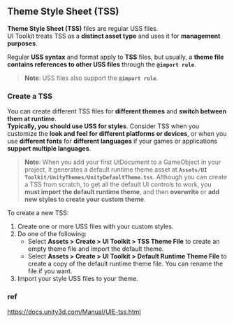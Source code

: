 ## Theme Style Sheet (TSS)

**Theme Style Sheet (TSS)** files are regular USS files. \
UI Toolkit treats TSS as a **distinct asset type** and uses it for **management purposes**.

Regular **USS syntax** and format apply to **TSS** files, but usually, a **theme file contains references to other USS files** through the **`@import rule`**.

> **Note**: USS files also support the **`@import rule`**.

### Create a TSS
You can create different TSS files for **different themes** and **switch between them at runtime**. \
**Typically, you should use USS for styles**. Consider TSS when you customize the **look and feel for different platforms or devices**, or when you use **different fonts** for **different languages** if your games or applications **support multiple languages**.

> **Note**: When you add your first UIDocument to a GameObject in your project, it generates a default runtime theme asset at **`Assets/UI Toolkit/UnityThemes/UnityDefaultTheme.tss`**. Although you can create a TSS from scratch, to get all the default UI controls to work, you **must import the default runtime theme**, and then **overwrite** or **add new styles to create your custom theme**.


To create a new TSS:

1.  Create one or more USS files with your custom styles.
2.  Do one of the following:
    - Select **Assets > Create > UI Toolkit > TSS Theme File** to create an empty theme file and import the default theme.
    - Select **Assets > Create > UI Toolkit > Default Runtime Theme File** to create a copy of the default runtime theme file. You can rename the file if you want.
3.  Import your style USS files to your theme.


### ref 
https://docs.unity3d.com/Manual/UIE-tss.html


